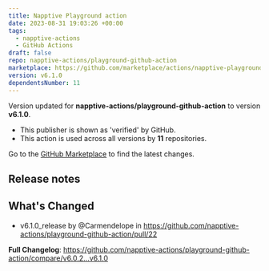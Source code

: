 ```yaml
---
title: Napptive Playground action
date: 2023-08-31 19:03:26 +00:00
tags:
  - napptive-actions
  - GitHub Actions
draft: false
repo: napptive-actions/playground-github-action
marketplace: https://github.com/marketplace/actions/napptive-playground-action
version: v6.1.0
dependentsNumber: 11
---
```



Version updated for **napptive-actions/playground-github-action** to version **v6.1.0**.
- This publisher is shown as 'verified' by GitHub.
- This action is used across all versions by **11** repositories.

Go to the [GitHub Marketplace](https://github.com/marketplace/actions/napptive-playground-action) to find the latest changes.

## Release notes

## What's Changed
* v6.1.0_release by @Carmendelope in https://github.com/napptive-actions/playground-github-action/pull/22


**Full Changelog**: https://github.com/napptive-actions/playground-github-action/compare/v6.0.2...v6.1.0
